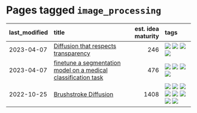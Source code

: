 # Pages tagged `image_processing`

|last_modified|title|est. idea maturity|tags
|:---|:---|---:|:---|
|2023-04-07|[Diffusion that respects transparency](../diffusion-that-respects-transparency.md)|246|[![](https://img.shields.io/badge/tag-completed-32d44f)](../tags/completed.md) [![](https://img.shields.io/badge/tag-diffusion-fde018)](../tags/diffusion.md) [![](https://img.shields.io/badge/tag-image_processing-97a75e)](../tags/image_processing.md) [![](https://img.shields.io/badge/tag-transparency-db71cb)](../tags/transparency.md)|
|2023-04-07|[finetune a segmentation model on a medical classification task](../finetune_a_segmentation_model_on_a_medical_classification_task.md)|476|[![](https://img.shields.io/badge/tag-experimental-f14da)](../tags/experimental.md) [![](https://img.shields.io/badge/tag-image_processing-97a75e)](../tags/image_processing.md) [![](https://img.shields.io/badge/tag-medical_image_analysis-82f6b0)](../tags/medical_image_analysis.md) [![](https://img.shields.io/badge/tag-tooling-1614f8)](../tags/tooling.md)|
|2022-10-25|[Brushstroke Diffusion](../brushstroke-diffusion.md)|1408|[![](https://img.shields.io/badge/tag-artisticstyletransfer-b08442)](../tags/artisticstyletransfer.md) [![](https://img.shields.io/badge/tag-creativity-e6ab9)](../tags/creativity.md) [![](https://img.shields.io/badge/tag-deepgenerativemodeling-abf295)](../tags/deepgenerativemodeling.md) [![](https://img.shields.io/badge/tag-experimental-f14da)](../tags/experimental.md) [![](https://img.shields.io/badge/tag-image_processing-97a75e)](../tags/image_processing.md) [![](https://img.shields.io/badge/tag-modeltraining-29349d)](../tags/modeltraining.md) [![](https://img.shields.io/badge/tag-painting-50c04b)](../tags/painting.md) [![](https://img.shields.io/badge/tag-wip-82d6e)](../tags/wip.md)|